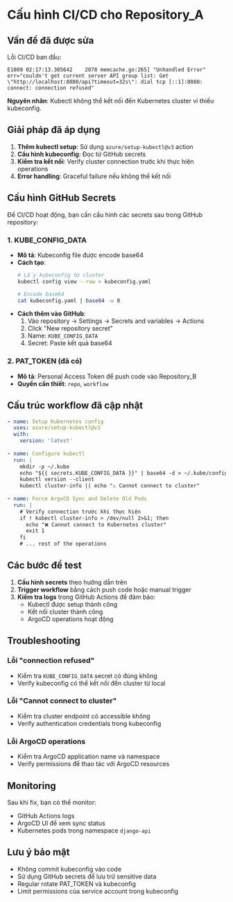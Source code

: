 # Cấu hình CI/CD cho Repository_A

## Vấn đề đã được sửa

Lỗi CI/CD ban đầu:
```
E1009 02:17:13.305642    2078 memcache.go:265] "Unhandled Error" err="couldn't get current server API group list: Get \"http://localhost:8080/api?timeout=32s\": dial tcp [::1]:8080: connect: connection refused"
```

**Nguyên nhân**: Kubectl không thể kết nối đến Kubernetes cluster vì thiếu kubeconfig.

## Giải pháp đã áp dụng

1. **Thêm kubectl setup**: Sử dụng `azure/setup-kubectl@v3` action
2. **Cấu hình kubeconfig**: Đọc từ GitHub secrets
3. **Kiểm tra kết nối**: Verify cluster connection trước khi thực hiện operations
4. **Error handling**: Graceful failure nếu không thể kết nối

## Cấu hình GitHub Secrets

Để CI/CD hoạt động, bạn cần cấu hình các secrets sau trong GitHub repository:

### 1. KUBE_CONFIG_DATA
- **Mô tả**: Kubeconfig file được encode base64
- **Cách tạo**:
  ```bash
  # Lấy kubeconfig từ cluster
  kubectl config view --raw > kubeconfig.yaml
  
  # Encode base64
  cat kubeconfig.yaml | base64 -w 0
  ```
- **Cách thêm vào GitHub**:
  1. Vào repository → Settings → Secrets and variables → Actions
  2. Click "New repository secret"
  3. Name: `KUBE_CONFIG_DATA`
  4. Secret: Paste kết quả base64

### 2. PAT_TOKEN (đã có)
- **Mô tả**: Personal Access Token để push code vào Repository_B
- **Quyền cần thiết**: `repo`, `workflow`

## Cấu trúc workflow đã cập nhật

```yaml
- name: Setup Kubernetes config
  uses: azure/setup-kubectl@v3
  with:
    version: 'latest'
    
- name: Configure kubectl
  run: |
    mkdir -p ~/.kube
    echo "${{ secrets.KUBE_CONFIG_DATA }}" | base64 -d > ~/.kube/config
    kubectl version --client
    kubectl cluster-info || echo "⚠️ Cannot connect to cluster"
    
- name: Force ArgoCD Sync and Delete Old Pods
  run: |
    # Verify connection trước khi thực hiện
    if ! kubectl cluster-info > /dev/null 2>&1; then
      echo "❌ Cannot connect to Kubernetes cluster"
      exit 1
    fi
    # ... rest of the operations
```

## Các bước để test

1. **Cấu hình secrets** theo hướng dẫn trên
2. **Trigger workflow** bằng cách push code hoặc manual trigger
3. **Kiểm tra logs** trong GitHub Actions để đảm bảo:
   - Kubectl được setup thành công
   - Kết nối cluster thành công
   - ArgoCD operations hoạt động

## Troubleshooting

### Lỗi "connection refused"
- Kiểm tra `KUBE_CONFIG_DATA` secret có đúng không
- Verify kubeconfig có thể kết nối đến cluster từ local

### Lỗi "Cannot connect to cluster"
- Kiểm tra cluster endpoint có accessible không
- Verify authentication credentials trong kubeconfig

### Lỗi ArgoCD operations
- Kiểm tra ArgoCD application name và namespace
- Verify permissions để thao tác với ArgoCD resources

## Monitoring

Sau khi fix, bạn có thể monitor:
- GitHub Actions logs
- ArgoCD UI để xem sync status
- Kubernetes pods trong namespace `django-api`

## Lưu ý bảo mật

- Không commit kubeconfig vào code
- Sử dụng GitHub secrets để lưu trữ sensitive data
- Regular rotate PAT_TOKEN và kubeconfig
- Limit permissions của service account trong kubeconfig
